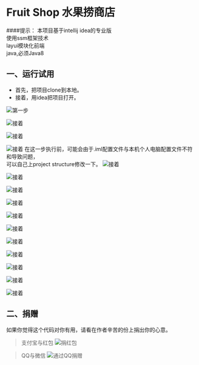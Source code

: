 Fruit Shop 水果捞商店
===

####提示：
本项目基于intellij idea的专业版<br>
使用ssm框架技术<br>
layui模块化前端<br>
java,必须Java8<br>

## 一、运行试用
* 首先，把项目clone到本地。
* 接着，用idea把项目打开。

![第一步](https://github.com/Yaque/FriutShop/blob/master/show/use/1.png)

![接着](https://github.com/Yaque/FriutShop/blob/master/show/use/2.png)

![接着](https://github.com/Yaque/FriutShop/blob/master/show/use/3.png)

![接着](https://github.com/Yaque/FriutShop/blob/master/show/use/4.png)
在这一步执行前，可能会由于.iml配置文件与本机个人电脑配置文件不符和导致问题，<br/>
可以自己上project structure修改一下。
![接着](https://github.com/Yaque/FriutShop/blob/master/show/use/5.png)

![接着](https://github.com/Yaque/FriutShop/blob/master/show/use/6.png)

![接着](https://github.com/Yaque/FriutShop/blob/master/show/use/7.png)

![接着](https://github.com/Yaque/FriutShop/blob/master/show/use/8.png)

![接着](https://github.com/Yaque/FriutShop/blob/master/show/use/9.png)

![接着](https://github.com/Yaque/FriutShop/blob/master/show/use/10.png)

![接着](https://github.com/Yaque/FriutShop/blob/master/show/use/11.png)

![接着](https://github.com/Yaque/FriutShop/blob/master/show/use/12.png)

![接着](https://github.com/Yaque/FriutShop/blob/master/show/use/13.png)

![接着](https://github.com/Yaque/FriutShop/blob/master/show/use/14.png)

![接着](https://github.com/Yaque/FriutShop/blob/master/show/use/15.png)
## 二、捐赠
如果你觉得这个代码对你有用，请看在作者辛苦的份上捐出你的心意。
>支付宝与红包
>![捐红包](https://github.com/Yaque/FriutShop/blob/master/show/money/zhifubao_hongbao.jpg)

>QQ与微信
>![通过QQ捐赠](https://github.com/Yaque/FriutShop/blob/master/show/money/weixin_qq.png)